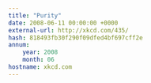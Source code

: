 ```yaml
---
title: "Purity"
date: 2008-06-11 00:00:00 +0000
external-url: http://xkcd.com/435/
hash: 818493fb30f290f09dfed4bf697cff2e
annum:
    year: 2008
    month: 06
hostname: xkcd.com
---
```



